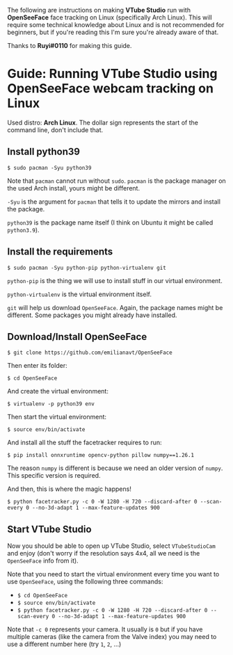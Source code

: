 The following are instructions on making **VTube Studio** run with **OpenSeeFace** face tracking on Linux (specifically Arch Linux). This will require some technical knowledge about Linux and is not recommended for beginners, but if you're reading this I'm sure you're already aware of that.

Thanks to **Ruyi#0110** for making this guide.

# Guide: Running VTube Studio using OpenSeeFace webcam tracking on Linux

Used distro: **Arch Linux**. The dollar sign represents the start of the command line, don't include that.

## Install python39

`$ sudo pacman -Syu python39` 

Note that `pacman` cannot run without `sudo`. `pacman` is the package manager on the used Arch install, yours might be different.

`-Syu` is the argument for `pacman` that tells it to update the mirrors and install the package.

`python39` is the package name itself (I think on Ubuntu it might be called `python3.9`).


## Install the requirements

`$ sudo pacman -Syu python-pip python-virtualenv git`


`python-pip` is the thing we will use to install stuff in our virtual environment.

`python-virtualenv` is the virtual environment itself.

`git` will help us download `OpenSeeFace`. Again, the package names might be different. Some packages you might already have installed.

## Download/Install OpenSeeFace

`$ git clone https://github.com/emilianavt/OpenSeeFace`

Then enter its folder:

`$ cd OpenSeeFace`

And create the virtual environment:

`$ virtualenv -p python39 env`

Then start the virtual environment:

`$ source env/bin/activate`

And install all the stuff the facetracker requires to run:

`$ pip install onnxruntime opencv-python pillow numpy==1.26.1`

The reason `numpy` is different is because we need an older version of `numpy`. This specific version is required.

And then, this is where the magic happens!

`$ python facetracker.py -c 0 -W 1280 -H 720 --discard-after 0 --scan-every 0 --no-3d-adapt 1 --max-feature-updates 900`

## Start VTube Studio

Now you should be able to open up VTube Studio, select `VTubeStudioCam` and enjoy (don't worry if the resolution says 4x4, all we need is the `OpenSeeFace` info from it).

Note that you need to start the virtual environment every time you want to use `OpenSeeFace`, using the following three commands:

*  `$ cd OpenSeeFace`
*  `$ source env/bin/activate`
*  `$ python facetracker.py -c 0 -W 1280 -H 720 --discard-after 0 --scan-every 0 --no-3d-adapt 1 --max-feature-updates 900`

Note that `-c 0` represents your camera. It usually is `0` but if you have multiple cameras (like the camera from the Valve index) you may need to use a different number here (try `1`, `2`, ...)